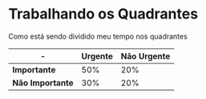 # Trabalhando os Quadrantes

Como está sendo dividido meu tempo nos quadrantes

-|Urgente|Não Urgente
-|-|-
**Importante**|50%|20%
**Não Importante**|30%|20%



<!--stackedit_data:
eyJoaXN0b3J5IjpbOTU0NDg3MDExLDczMDk5ODExNl19
-->